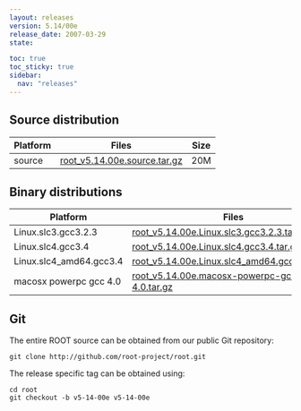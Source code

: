 ```yaml
---
layout: releases
version: 5.14/00e
release_date: 2007-03-29
state:

toc: true
toc_sticky: true
sidebar:
  nav: "releases"
---
```



## Source distribution

| Platform       | Files | Size |
|-----------|-------|-----|
| source | [root_v5.14.00e.source.tar.gz](https://root.cern/download/root_v5.14.00e.source.tar.gz) |  20M |


## Binary distributions

| Platform       | Files | Size |
|-----------|-------|-----|
| Linux.slc3.gcc3.2.3 | [root_v5.14.00e.Linux.slc3.gcc3.2.3.tar.gz](https://root.cern/download/root_v5.14.00e.Linux.slc3.gcc3.2.3.tar.gz) |  36M |
| Linux.slc4.gcc3.4 | [root_v5.14.00e.Linux.slc4.gcc3.4.tar.gz](https://root.cern/download/root_v5.14.00e.Linux.slc4.gcc3.4.tar.gz) |  37M |
| Linux.slc4_amd64.gcc3.4 | [root_v5.14.00e.Linux.slc4_amd64.gcc3.4.tar.gz](https://root.cern/download/root_v5.14.00e.Linux.slc4_amd64.gcc3.4.tar.gz) |  38M |
| macosx powerpc gcc 4.0 | [root_v5.14.00e.macosx-powerpc-gcc-4.0.tar.gz](https://root.cern/download/root_v5.14.00e.macosx-powerpc-gcc-4.0.tar.gz) |  36M |


## Git
The entire ROOT source can be obtained from our public Git repository:

~~~
git clone http://github.com/root-project/root.git
~~~
The release specific tag can be obtained using:
~~~
cd root
git checkout -b v5-14-00e v5-14-00e
~~~


